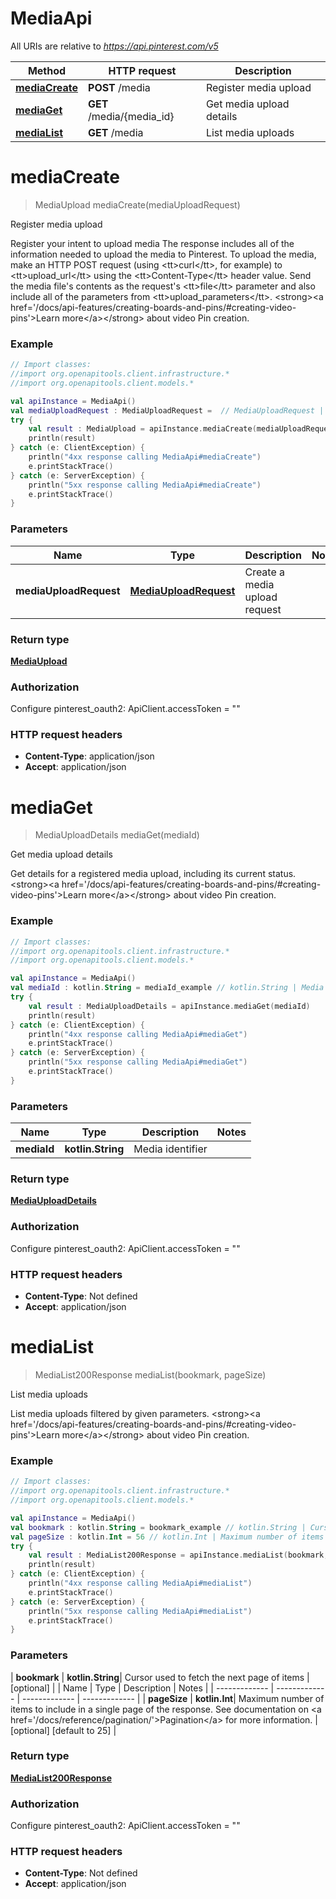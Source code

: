 # MediaApi

All URIs are relative to *https://api.pinterest.com/v5*

| Method | HTTP request | Description |
| ------------- | ------------- | ------------- |
| [**mediaCreate**](MediaApi.md#mediaCreate) | **POST** /media | Register media upload |
| [**mediaGet**](MediaApi.md#mediaGet) | **GET** /media/{media_id} | Get media upload details |
| [**mediaList**](MediaApi.md#mediaList) | **GET** /media | List media uploads |


<a id="mediaCreate"></a>
# **mediaCreate**
> MediaUpload mediaCreate(mediaUploadRequest)

Register media upload

Register your intent to upload media  The response includes all of the information needed to upload the media to Pinterest.  To upload the media, make an HTTP POST request (using &lt;tt&gt;curl&lt;/tt&gt;, for example) to &lt;tt&gt;upload_url&lt;/tt&gt; using the &lt;tt&gt;Content-Type&lt;/tt&gt; header value. Send the media file&#39;s contents as the request&#39;s &lt;tt&gt;file&lt;/tt&gt; parameter and also include all of the parameters from &lt;tt&gt;upload_parameters&lt;/tt&gt;.  &lt;strong&gt;&lt;a href&#x3D;&#39;/docs/api-features/creating-boards-and-pins/#creating-video-pins&#39;&gt;Learn more&lt;/a&gt;&lt;/strong&gt; about video Pin creation.

### Example
```kotlin
// Import classes:
//import org.openapitools.client.infrastructure.*
//import org.openapitools.client.models.*

val apiInstance = MediaApi()
val mediaUploadRequest : MediaUploadRequest =  // MediaUploadRequest | Create a media upload request
try {
    val result : MediaUpload = apiInstance.mediaCreate(mediaUploadRequest)
    println(result)
} catch (e: ClientException) {
    println("4xx response calling MediaApi#mediaCreate")
    e.printStackTrace()
} catch (e: ServerException) {
    println("5xx response calling MediaApi#mediaCreate")
    e.printStackTrace()
}
```

### Parameters
| Name | Type | Description  | Notes |
| ------------- | ------------- | ------------- | ------------- |
| **mediaUploadRequest** | [**MediaUploadRequest**](MediaUploadRequest.md)| Create a media upload request | |

### Return type

[**MediaUpload**](MediaUpload.md)

### Authorization


Configure pinterest_oauth2:
    ApiClient.accessToken = ""

### HTTP request headers

 - **Content-Type**: application/json
 - **Accept**: application/json

<a id="mediaGet"></a>
# **mediaGet**
> MediaUploadDetails mediaGet(mediaId)

Get media upload details

Get details for a registered media upload, including its current status.  &lt;strong&gt;&lt;a href&#x3D;&#39;/docs/api-features/creating-boards-and-pins/#creating-video-pins&#39;&gt;Learn more&lt;/a&gt;&lt;/strong&gt; about video Pin creation.

### Example
```kotlin
// Import classes:
//import org.openapitools.client.infrastructure.*
//import org.openapitools.client.models.*

val apiInstance = MediaApi()
val mediaId : kotlin.String = mediaId_example // kotlin.String | Media identifier
try {
    val result : MediaUploadDetails = apiInstance.mediaGet(mediaId)
    println(result)
} catch (e: ClientException) {
    println("4xx response calling MediaApi#mediaGet")
    e.printStackTrace()
} catch (e: ServerException) {
    println("5xx response calling MediaApi#mediaGet")
    e.printStackTrace()
}
```

### Parameters
| Name | Type | Description  | Notes |
| ------------- | ------------- | ------------- | ------------- |
| **mediaId** | **kotlin.String**| Media identifier | |

### Return type

[**MediaUploadDetails**](MediaUploadDetails.md)

### Authorization


Configure pinterest_oauth2:
    ApiClient.accessToken = ""

### HTTP request headers

 - **Content-Type**: Not defined
 - **Accept**: application/json

<a id="mediaList"></a>
# **mediaList**
> MediaList200Response mediaList(bookmark, pageSize)

List media uploads

List media uploads filtered by given parameters.  &lt;strong&gt;&lt;a href&#x3D;&#39;/docs/api-features/creating-boards-and-pins/#creating-video-pins&#39;&gt;Learn more&lt;/a&gt;&lt;/strong&gt; about video Pin creation.

### Example
```kotlin
// Import classes:
//import org.openapitools.client.infrastructure.*
//import org.openapitools.client.models.*

val apiInstance = MediaApi()
val bookmark : kotlin.String = bookmark_example // kotlin.String | Cursor used to fetch the next page of items
val pageSize : kotlin.Int = 56 // kotlin.Int | Maximum number of items to include in a single page of the response. See documentation on <a href='/docs/reference/pagination/'>Pagination</a> for more information.
try {
    val result : MediaList200Response = apiInstance.mediaList(bookmark, pageSize)
    println(result)
} catch (e: ClientException) {
    println("4xx response calling MediaApi#mediaList")
    e.printStackTrace()
} catch (e: ServerException) {
    println("5xx response calling MediaApi#mediaList")
    e.printStackTrace()
}
```

### Parameters
| **bookmark** | **kotlin.String**| Cursor used to fetch the next page of items | [optional] |
| Name | Type | Description  | Notes |
| ------------- | ------------- | ------------- | ------------- |
| **pageSize** | **kotlin.Int**| Maximum number of items to include in a single page of the response. See documentation on &lt;a href&#x3D;&#39;/docs/reference/pagination/&#39;&gt;Pagination&lt;/a&gt; for more information. | [optional] [default to 25] |

### Return type

[**MediaList200Response**](MediaList200Response.md)

### Authorization


Configure pinterest_oauth2:
    ApiClient.accessToken = ""

### HTTP request headers

 - **Content-Type**: Not defined
 - **Accept**: application/json

